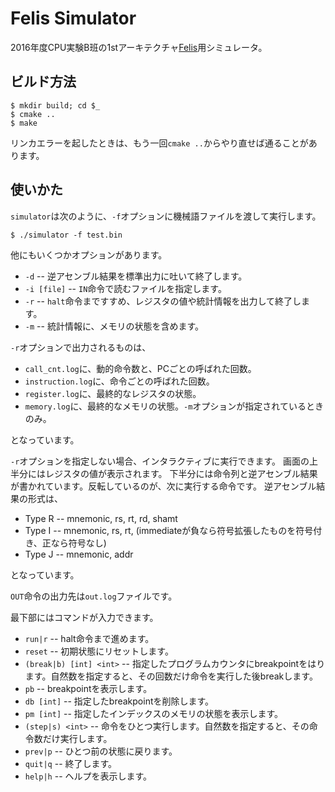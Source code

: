 Felis Simulator
===============

2016年度CPU実験B班の1stアーキテクチャ[Felis](https://github.com/wafrelka/felis)用シミュレータ。

## ビルド方法
```shell
$ mkdir build; cd $_
$ cmake ..
$ make
```

リンカエラーを起したときは、もう一回`cmake ..`からやり直せば通ることがあります。

## 使いかた
`simulator`は次のように、`-f`オプションに機械語ファイルを渡して実行します。

```shell
$ ./simulator -f test.bin
```

他にもいくつかオプションがあります。

* `-d` -- 逆アセンブル結果を標準出力に吐いて終了します。
* `-i [file]` -- `IN`命令で読むファイルを指定します。
* `-r` -- `halt`命令まですすめ、レジスタの値や統計情報を出力して終了します。
* `-m` -- 統計情報に、メモリの状態を含めます。

`-r`オプションで出力されるものは、

* `call_cnt.log`に、動的命令数と、PCごとの呼ばれた回数。
* `instruction.log`に、命令ごとの呼ばれた回数。
* `register.log`に、最終的なレジスタの状態。
* `memory.log`に、最終的なメモリの状態。`-m`オプションが指定されているときのみ。

となっています。

`-r`オプションを指定しない場合、インタラクティブに実行できます。
画面の上半分にはレジスタの値が表示されます。
下半分には命令列と逆アセンブル結果が書かれています。反転しているのが、次に実行する命令です。
逆アセンブル結果の形式は、

* Type R -- mnemonic, rs, rt, rd, shamt
* Type I -- mnemonic, rs, rt, (immediateが負なら符号拡張したものを符号付き、正なら符号なし)
* Type J -- mnemonic, addr

となっています。

`OUT`命令の出力先は`out.log`ファイルです。

最下部にはコマンドが入力できます。

* `run|r` -- halt命令まで進めます。
* `reset` -- 初期状態にリセットします。
* `(break|b) [int] <int>` -- 指定したプログラムカウンタにbreakpointをはります。自然数を指定すると、その回数だけ命令を実行した後breakします。
* `pb` -- breakpointを表示します。
* `db [int]` -- 指定したbreakpointを削除します。
* `pm [int]` -- 指定したインデックスのメモリの状態を表示します。
* `(step|s) <int>` -- 命令をひとつ実行します。自然数を指定すると、その命令数だけ実行します。
* `prev|p` -- ひとつ前の状態に戻ります。
* `quit|q` -- 終了します。
* `help|h` -- ヘルプを表示します。
